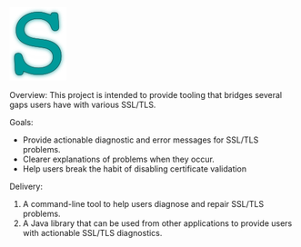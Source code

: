 
![tealess](tealess.png)

Overview: This project is intended to provide tooling that bridges several gaps
users have with various SSL/TLS.

Goals:

* Provide actionable diagnostic and error messages for SSL/TLS problems.
* Clearer explanations of problems when they occur.
* Help users break the habit of disabling certificate validation

Delivery:

1. A command-line tool to help users diagnose and repair SSL/TLS problems.
2. A Java library that can be used from other applications to provide users with actionable SSL/TLS diagnostics.
